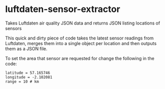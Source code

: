 # luftdaten-sensor-extractor
Takes Luftdaten air quality JSON data and returns JSON listing locations of sensors

This quick and dirty piece of code takes the latest sensor readings from Luftdaten, merges them into a single object per location and then outputs them as a JSON file.

To set the area that sensor are requested for change the following in the code: 

    latitude = 57.165746
    longitude = -2.102081
    range = 10 # km
    
